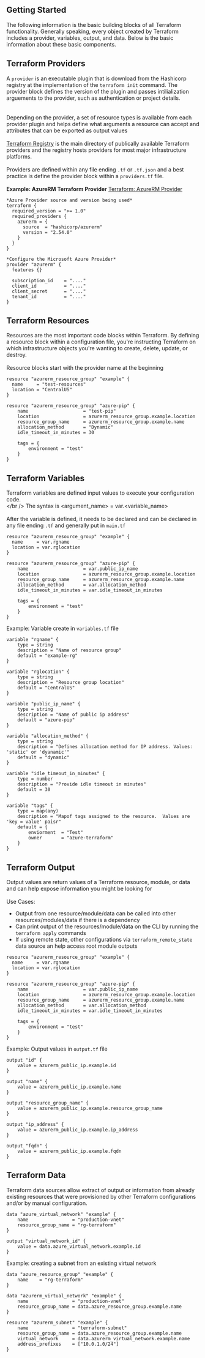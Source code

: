 ## Getting Started
The following information is the basic building blocks of all Terraform functionality.  Generally speaking, every object created by Terraform includes a provider, variables, output, and data.  Below is the basic information about these basic components.

## Terraform Providers
A ```provider``` is an executable plugin that is download from the Hashicorp registry at the implementation of the ```terraform init``` command.  The provider block defines the version of the plugin and passes intilialization arguements to the provider, such as authentication or project details.  
<br /><br />
Depending on the provider, a set of resource types is available from each provider plugin and helps define what arguments a resource can accept and attributes that can be exported as output values
<br /><br />
[Terraform Registry](https://registry.terraform.io) is the main directory of publically available Terraform providers and the registry hosts providers for most major infrastructure platforms.
<br /><br />
Providers are defined within any file ending ```.tf``` or ```.tf.json``` and a best practice is define the provider block within a ```providers.tf``` file.
<br /><br />
<b>Example: AzureRM Terraform Provider</b> [Terraform: AzureRM Provider](https://registry.terraform.io/providers/hashicorp/azurerm/latest)

```
*Azure Provider source and version being used*
terraform {
  required_version = ">= 1.0"
  required_providers {
    azurerm = {
      source  = "hashicorp/azurerm"
      version = "2.54.0"
    }
  }
}

*Configure the Microsoft Azure Provider*
provider "azurerm" {
  features {}

  subscription_id    = "...."
  client_id          = "...."
  client_secret      = "...."
  tenant_id          = "...."
} 
```

## Terraform Resources
Resources are the most important code blocks within Terraform.  By defining a resource block within a configuration file, you're instructing Terraform on which infrastructure objects you're wanting to create, delete, update, or destroy.
<br /><br />
Resource blocks start with the provider name at the beginning
```
resource "azurerm_resource_group" "example" {
  name     = "test-resources"
  location = "CentralUS"
}

resource "azurerm_resource_group" "azure-pip" {
    name                    = "test-pip"
    location                = azurerm_resource_group.example.location
    resource_group_name     = azurerm_resource_group.example.name
    allocation_method       = "Dynamic"
    idle_timeout_in_minutes = 30

    tags = {
        environment = "test"
    }
}
```


## Terraform Variables
Terraform variables are defined input values to execute your configuration code.<br /></br />
The syntax is <argument_name> = var.<variable_name><br /><br />
After the variable is defined, it needs to be declared and can be declared in any file ending ```.tf``` and generally put in ```main.tf```

```
resource "azurerm_resource_group" "example" {
  name     = var.rgname
  location = var.rglocation
}

resource "azurerm_resource_group" "azure-pip" {
    name                    = var.public_ip_name
    location                = azurerm_resource_group.example.location
    resource_group_name     = azurerm_resource_group.example.name
    allocation_method       = var.allocation_method
    idle_timeout_in_minutes = var.idle_timeout_in_minutes

    tags = {
        environment = "test"
    }
}
```
Example: Variable create in ```variables.tf``` file
```
variable "rgname" {
    type = string
    description = "Name of resource group"
    default = "example-rg"
}

variable "rglocation" {
    type = string
    description = "Resource group location"
    default = "CentralUS"
}

variable "public_ip_name" {
    type = string
    description = "Name of public ip address"
    default = "azure-pip"
}

variable "allocation_method" {
    type = string
    description = "Defines allocation method for IP address. Values: 'static' or 'dyanamic'"
    default = "dynamic"
}

variable "idle_timeout_in_minutes" {
    type = number
    description = "Provide idle timeout in minutes"
    default = 30
}

variable "tags" {
    type = map(any)
    description = "Mapof tags assigned to the resource.  Values are 'key = value' paisr"
    default = {
        enviorment  = "Test"
        owner       = "azure-terraform"
    }
}
```

## Terraform Output
Output values are return values of a Terraform resource, module, or data and can help expose information you might be looking for 
<br /><br />
Use Cases:
* Output from one resource/module/data can be called into other resources/modules/data if there is a dependency
* Can print output of the resources/module/data on the CLI by running the ```terraform apply``` commands
* If using remote state, other configurations via ```terraform_remote_state``` data source an help access root module outputs

```
resource "azurerm_resource_group" "example" {
  name     = var.rgname
  location = var.rglocation
}

resource "azurerm_resource_group" "azure-pip" {
    name                    = var.public_ip_name
    location                = azurerm_resource_group.example.location
    resource_group_name     = azurerm_resource_group.example.name
    allocation_method       = var.allocation_method
    idle_timeout_in_minutes = var.idle_timeout_in_minutes

    tags = {
        environment = "test"
    }
}
```
Example: Output values in ```output.tf``` file
```
output "id" {
    value = azurerm_public_ip.example.id
}

output "name" {
    value = azurerm_public_ip.example.name 
}

output "resource_group_name" {
    value = azurerm_public_ip.example.resource_group_name
}

output "ip_address" {
    value = azurerm_public_ip.example.ip_address
}

output "fqdn" {
    value = azurerm_public_ip.example.fqdn
}
```
## Terraform Data
Terraform data sources allow extract of output or information from already existing resources that were provisioned by other Terraform configurations and/or by manual configuration.
```
data "azure_virtual_network" "example" {
    name                = "production-vnet"
    resource_group_name = "rg-terraform"
}

output "virtual_network_id" {
    value = data.azure_virtual_network.example.id
}
```
Example: creating a subnet from an existing virtual network
```
data "azure_resource_group" "example" {
    name    = "rg-terraform"
}

data "azurerm_virtual_network" "example" {
    name                = "production-vnet"
    resource_group_name = data.azure_resource_group.example.name
}

resource "azurerm_subnet" "example" {
    name                = "terraform-subnet"
    resource_group_name = data.azure_resource_group.example.name
    virtual_network     = data.azurerm_virtual_network.example.name
    address_prefixes    = ["10.0.1.0/24"]
}
```